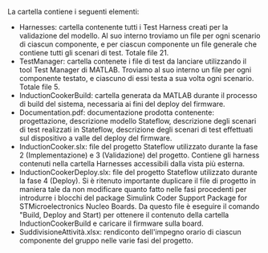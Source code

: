 La cartella contiene i seguenti elementi:

- Harnesses: cartella contenente tutti i Test Harness creati per la validazione del modello. Al suo interno troviamo un file per ogni scenario di ciascun componente, e per ciascun componente un file generale che contiene tutti gli scenari di test. Totale file 21.
- TestManager: cartella contenete i file di test da lanciare utilizzando il tool Test Manager di MATLAB. Troviamo al suo interno un file per ogni componente testato, e ciascuno di essi testa a sua volta ogni scenario. Totale file 5.
- InductionCookerBuild: cartella generata da MATLAB durante il processo di build del sistema, necessaria ai fini del deploy del firmware.
- Documentation.pdf: documentazione prodotta contenente: progettazione, descrizione modello Stateflow, descrizione degli scenari di test realizzati in Stateflow, descrizione degli scenari di test effettuati sul dispositivo a valle del deploy del firmware.
- InductionCooker.slx: file del progetto Stateflow utilizzato durante la fase 2 (Implementazione) e 3 (Validazione) del progetto. Contiene gli harness contenuti nella cartella Harnesses accessibili dalla vista più esterna.
- InductionCookerDeploy.slx: file del progetto Stateflow utilizzato durante la fase 4 (Deploy). Si è ritenuto importante duplicare il file di progetto in maniera tale da non modificare quanto fatto nelle fasi procedenti per introdurre i blocchi del package Simulink Coder Support Package for STMicroelectronics Nucleo Boards. Da questo file è eseguire il comando "Build, Deploy and Start) per ottenere il contenuto della cartella InductionCookerBuild e caricare il firmware sulla board.
- SuddivisioneAttività.xlsx: rendiconto dell'impegno orario di ciascun componente del gruppo nelle varie fasi del progetto.